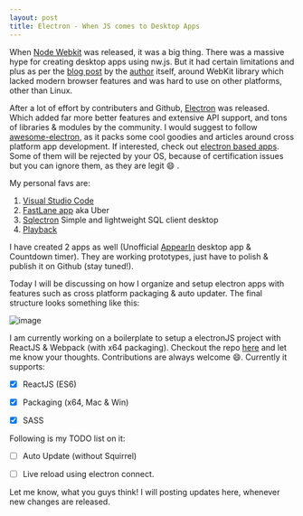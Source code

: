 ```yaml
---
layout: post
title: Electron - When JS comes to Desktop Apps
---
```


When [Node Webkit][1] was released, it was a big thing. There was a massive hype for creating desktop apps using nw.js. But it had
certain limitations and plus as per the [blog post][2] by the [author][3] itself, around WebKit library which lacked modern
browser features and was hard to use on other platforms, other than Linux.

After a lot of effort by contributers and Github, [Electron][4] was released. Which added far more better features and extensive API support, and tons
of libraries & modules by the community. I would suggest to follow [awesome-electron][5], as it packs some cool goodies and articles around cross platform app development.
If interested, check out [electron based apps][6]. Some of them will be rejected by your OS, because of certification issues but you can ignore them, as they are legit :smile: .

My personal favs are:

1. [Visual Studio Code][7]
2. [FastLane app][8] aka Uber 
3. [Sqlectron][9] Simple and lightweight SQL client desktop
4. [Playback][10] 

I have created 2 apps as well (Unofficial [AppearIn][11] desktop app & Countdown timer). They are working prototypes, just have to polish & publish it on Github (stay tuned!).

Today I will be discussing on how I organize and setup electron apps with features such as cross platform packaging & auto updater. The final structure looks something like this:

![image](https://cloud.githubusercontent.com/assets/2890683/18678453/ad368884-7f8e-11e6-96f0-3cfd692f8149.png)

I am currently working on a boilerplate to setup a electronJS project with ReactJS & Webpack (with x64 packaging). Checkout the repo [here][12] and let me know your thoughts.
Contributions are always welcome :smile:. Currently it supports:


- [x] ReactJS (ES6)
- [x] Packaging (x64, Mac & Win)
- [x] SASS


Following is my TODO list on it:


- [ ] Auto Update (without Squirrel)
- [ ] Live reload using electron connect.


Let me know, what you guys think! I will posting updates here, whenever new changes are released.


[1]: http://nwjs.io/
[2]: http://cheng.guru/blog/2016/05/13/from-node-webkit-to-electron-1-0.html
[3]: http://cheng.guru/
[4]: http://electron.atom.io/
[5]: https://github.com/sindresorhus/awesome-electron
[6]: http://electron.atom.io/apps/
[7]: https://code.visualstudio.com/
[8]: https://fastlaneapp.co/
[9]: https://sqlectron.github.io/
[10]: https://github.com/mafintosh/playback
[11]: https://appear.in
[12]: https://github.com/jeremyrajan/electron-starter